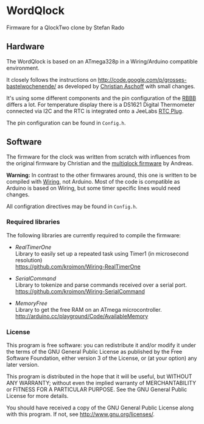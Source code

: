 # WordQlock #
Firmware for a QlockTwo clone by Stefan Rado


## Hardware ##
The WordQlock is based on an ATmega328p in a Wiring/Arduino compatible environment.

It closely follows the instructions on http://code.google.com/p/grosses-bastelwochenende/
as developed by [Christian Aschoff](http://christians-bastel-leben.blogspot.com/) with small changes.

It's using some different components and the pin configuration of the [RBBB](http://jeelabs.com/products/rbbb) differs a lot.
For temperature display there is a DS1621 Digital Thermometer connected via I2C and the RTC is integrated onto a JeeLabs [RTC Plug](http://jeelabs.com/products/rtc-plug).

The pin configuration can be found in `Config.h`.


## Software ##
The firmware for the clock was written from scratch with influences from the original firmware by Christian and the [multiqlock firmware](http://code.google.com/p/multiqlock/) by Andreas.

**Warning:** In contrast to the other firmwares around, this one is written to be compiled with [Wiring](http://wiring.co/), not Arduino.
Most of the code is compatible as Arduino is based on Wiring, but some timer specific lines would need changes.

All configration directives may be found in `Config.h`.


### Required libraries ###
The following libraries are currently required to compile the firmware:

* *RealTimerOne*  
  Library to easily set up a repeated task using Timer1 (in microsecond resolution)  
  https://github.com/kroimon/Wiring-RealTimerOne

* *SerialCommand*  
  Library to tokenize and parse commands received over a serial port.  
  https://github.com/kroimon/Wiring-SerialCommand

* *MemoryFree*  
  Library to get the free RAM on an ATmega microcontroller.  
  http://arduino.cc/playground/Code/AvailableMemory


### License ###
This program is free software: you can redistribute it and/or modify it under the terms of the GNU General Public License
as published by the Free Software Foundation, either version 3 of the License, or (at your option) any later version.

This program is distributed in the hope that it will be useful, but WITHOUT ANY WARRANTY; without even the implied warranty
of MERCHANTABILITY or FITNESS FOR A PARTICULAR PURPOSE.  See the GNU General Public License for more details.

You should have received a copy of the GNU General Public License along with this program.  If not, see <http://www.gnu.org/licenses/>.
